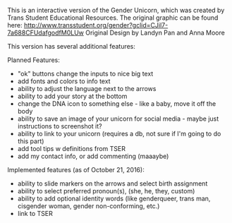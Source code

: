 This is an interactive version of the Gender Unicorn, which was created by Trans Student Educational Resources. The original graphic can be found here: 
http://www.transstudent.org/gender?gclid=CJil7-7a688CFUdafgodfM0LUw
Original Design by Landyn Pan and Anna Moore

This version has several additional features:

Planned Features:
 - "ok" buttons change the inputs to nice big text
 - add fonts and colors to info text
 - ability to adjust the language next to the arrows
 - ability to add your story at the bottom
 - change the DNA icon to something else - like a baby, move it off the body
 - ability to save an image of your unicorn for social media - maybe just instructions to screenshot it?
 - ability to link to your unicorn (requires a db, not sure if I'm going to do this part)
 - add tool tips w definitions from TSER
 - add my contact info, or add commenting (maaaybe)

Implemented features (as of October 21, 2016):
 - ability to slide markers on the arrows and select birth assignment
 - ability to select preferred pronoun(s), (she, he, they, custom)
 - ability to add optional identity words (like genderqueer, trans man, cisgender woman, gender non-conforming, etc.)
 - link to TSER